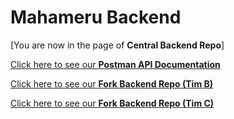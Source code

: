 # Mahameru Backend


[You are now in the page of **Central Backend Repo**]

[Click here to see our **Postman API Documentation**](https://documenter.getpostman.com/view/24639846/2s8YsxuAuR)

[Click here to see our **Fork Backend Repo (Tim B)**](https://github.com/farrasalif1302/MahameruBackendTimB)

[Click here to see our **Fork Backend Repo (Tim C)**](https://github.com/DhiaReza/MahameruBackend)

